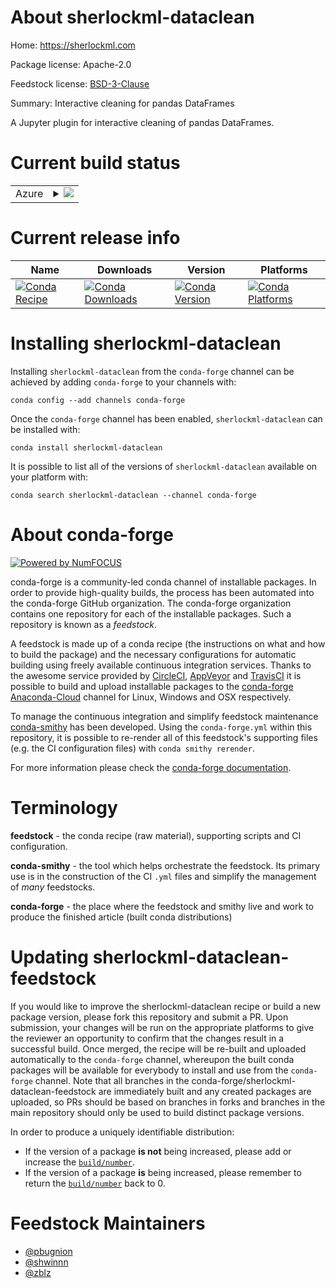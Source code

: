 About sherlockml-dataclean
==========================

Home: https://sherlockml.com

Package license: Apache-2.0

Feedstock license: [BSD-3-Clause](https://github.com/conda-forge/sherlockml-dataclean-feedstock/blob/master/LICENSE.txt)

Summary: Interactive cleaning for pandas DataFrames

A Jupyter plugin for interactive cleaning of pandas DataFrames.


Current build status
====================


<table>
    
  <tr>
    <td>Azure</td>
    <td>
      <details>
        <summary>
          <a href="https://dev.azure.com/conda-forge/feedstock-builds/_build/latest?definitionId=5071&branchName=master">
            <img src="https://dev.azure.com/conda-forge/feedstock-builds/_apis/build/status/sherlockml-dataclean-feedstock?branchName=master">
          </a>
        </summary>
        <table>
          <thead><tr><th>Variant</th><th>Status</th></tr></thead>
          <tbody><tr>
              <td>linux_64_python3.6.____cpython</td>
              <td>
                <a href="https://dev.azure.com/conda-forge/feedstock-builds/_build/latest?definitionId=5071&branchName=master">
                  <img src="https://dev.azure.com/conda-forge/feedstock-builds/_apis/build/status/sherlockml-dataclean-feedstock?branchName=master&jobName=linux&configuration=linux_64_python3.6.____cpython" alt="variant">
                </a>
              </td>
            </tr><tr>
              <td>linux_64_python3.7.____73_pypy</td>
              <td>
                <a href="https://dev.azure.com/conda-forge/feedstock-builds/_build/latest?definitionId=5071&branchName=master">
                  <img src="https://dev.azure.com/conda-forge/feedstock-builds/_apis/build/status/sherlockml-dataclean-feedstock?branchName=master&jobName=linux&configuration=linux_64_python3.7.____73_pypy" alt="variant">
                </a>
              </td>
            </tr><tr>
              <td>linux_64_python3.7.____cpython</td>
              <td>
                <a href="https://dev.azure.com/conda-forge/feedstock-builds/_build/latest?definitionId=5071&branchName=master">
                  <img src="https://dev.azure.com/conda-forge/feedstock-builds/_apis/build/status/sherlockml-dataclean-feedstock?branchName=master&jobName=linux&configuration=linux_64_python3.7.____cpython" alt="variant">
                </a>
              </td>
            </tr><tr>
              <td>linux_64_python3.8.____cpython</td>
              <td>
                <a href="https://dev.azure.com/conda-forge/feedstock-builds/_build/latest?definitionId=5071&branchName=master">
                  <img src="https://dev.azure.com/conda-forge/feedstock-builds/_apis/build/status/sherlockml-dataclean-feedstock?branchName=master&jobName=linux&configuration=linux_64_python3.8.____cpython" alt="variant">
                </a>
              </td>
            </tr><tr>
              <td>linux_64_python3.9.____cpython</td>
              <td>
                <a href="https://dev.azure.com/conda-forge/feedstock-builds/_build/latest?definitionId=5071&branchName=master">
                  <img src="https://dev.azure.com/conda-forge/feedstock-builds/_apis/build/status/sherlockml-dataclean-feedstock?branchName=master&jobName=linux&configuration=linux_64_python3.9.____cpython" alt="variant">
                </a>
              </td>
            </tr><tr>
              <td>osx_64_python3.6.____cpython</td>
              <td>
                <a href="https://dev.azure.com/conda-forge/feedstock-builds/_build/latest?definitionId=5071&branchName=master">
                  <img src="https://dev.azure.com/conda-forge/feedstock-builds/_apis/build/status/sherlockml-dataclean-feedstock?branchName=master&jobName=osx&configuration=osx_64_python3.6.____cpython" alt="variant">
                </a>
              </td>
            </tr><tr>
              <td>osx_64_python3.7.____73_pypy</td>
              <td>
                <a href="https://dev.azure.com/conda-forge/feedstock-builds/_build/latest?definitionId=5071&branchName=master">
                  <img src="https://dev.azure.com/conda-forge/feedstock-builds/_apis/build/status/sherlockml-dataclean-feedstock?branchName=master&jobName=osx&configuration=osx_64_python3.7.____73_pypy" alt="variant">
                </a>
              </td>
            </tr><tr>
              <td>osx_64_python3.7.____cpython</td>
              <td>
                <a href="https://dev.azure.com/conda-forge/feedstock-builds/_build/latest?definitionId=5071&branchName=master">
                  <img src="https://dev.azure.com/conda-forge/feedstock-builds/_apis/build/status/sherlockml-dataclean-feedstock?branchName=master&jobName=osx&configuration=osx_64_python3.7.____cpython" alt="variant">
                </a>
              </td>
            </tr><tr>
              <td>osx_64_python3.8.____cpython</td>
              <td>
                <a href="https://dev.azure.com/conda-forge/feedstock-builds/_build/latest?definitionId=5071&branchName=master">
                  <img src="https://dev.azure.com/conda-forge/feedstock-builds/_apis/build/status/sherlockml-dataclean-feedstock?branchName=master&jobName=osx&configuration=osx_64_python3.8.____cpython" alt="variant">
                </a>
              </td>
            </tr><tr>
              <td>osx_64_python3.9.____cpython</td>
              <td>
                <a href="https://dev.azure.com/conda-forge/feedstock-builds/_build/latest?definitionId=5071&branchName=master">
                  <img src="https://dev.azure.com/conda-forge/feedstock-builds/_apis/build/status/sherlockml-dataclean-feedstock?branchName=master&jobName=osx&configuration=osx_64_python3.9.____cpython" alt="variant">
                </a>
              </td>
            </tr><tr>
              <td>win_64_python3.6.____cpython</td>
              <td>
                <a href="https://dev.azure.com/conda-forge/feedstock-builds/_build/latest?definitionId=5071&branchName=master">
                  <img src="https://dev.azure.com/conda-forge/feedstock-builds/_apis/build/status/sherlockml-dataclean-feedstock?branchName=master&jobName=win&configuration=win_64_python3.6.____cpython" alt="variant">
                </a>
              </td>
            </tr><tr>
              <td>win_64_python3.7.____cpython</td>
              <td>
                <a href="https://dev.azure.com/conda-forge/feedstock-builds/_build/latest?definitionId=5071&branchName=master">
                  <img src="https://dev.azure.com/conda-forge/feedstock-builds/_apis/build/status/sherlockml-dataclean-feedstock?branchName=master&jobName=win&configuration=win_64_python3.7.____cpython" alt="variant">
                </a>
              </td>
            </tr><tr>
              <td>win_64_python3.8.____cpython</td>
              <td>
                <a href="https://dev.azure.com/conda-forge/feedstock-builds/_build/latest?definitionId=5071&branchName=master">
                  <img src="https://dev.azure.com/conda-forge/feedstock-builds/_apis/build/status/sherlockml-dataclean-feedstock?branchName=master&jobName=win&configuration=win_64_python3.8.____cpython" alt="variant">
                </a>
              </td>
            </tr><tr>
              <td>win_64_python3.9.____cpython</td>
              <td>
                <a href="https://dev.azure.com/conda-forge/feedstock-builds/_build/latest?definitionId=5071&branchName=master">
                  <img src="https://dev.azure.com/conda-forge/feedstock-builds/_apis/build/status/sherlockml-dataclean-feedstock?branchName=master&jobName=win&configuration=win_64_python3.9.____cpython" alt="variant">
                </a>
              </td>
            </tr>
          </tbody>
        </table>
      </details>
    </td>
  </tr>
</table>

Current release info
====================

| Name | Downloads | Version | Platforms |
| --- | --- | --- | --- |
| [![Conda Recipe](https://img.shields.io/badge/recipe-sherlockml--dataclean-green.svg)](https://anaconda.org/conda-forge/sherlockml-dataclean) | [![Conda Downloads](https://img.shields.io/conda/dn/conda-forge/sherlockml-dataclean.svg)](https://anaconda.org/conda-forge/sherlockml-dataclean) | [![Conda Version](https://img.shields.io/conda/vn/conda-forge/sherlockml-dataclean.svg)](https://anaconda.org/conda-forge/sherlockml-dataclean) | [![Conda Platforms](https://img.shields.io/conda/pn/conda-forge/sherlockml-dataclean.svg)](https://anaconda.org/conda-forge/sherlockml-dataclean) |

Installing sherlockml-dataclean
===============================

Installing `sherlockml-dataclean` from the `conda-forge` channel can be achieved by adding `conda-forge` to your channels with:

```
conda config --add channels conda-forge
```

Once the `conda-forge` channel has been enabled, `sherlockml-dataclean` can be installed with:

```
conda install sherlockml-dataclean
```

It is possible to list all of the versions of `sherlockml-dataclean` available on your platform with:

```
conda search sherlockml-dataclean --channel conda-forge
```


About conda-forge
=================

[![Powered by NumFOCUS](https://img.shields.io/badge/powered%20by-NumFOCUS-orange.svg?style=flat&colorA=E1523D&colorB=007D8A)](http://numfocus.org)

conda-forge is a community-led conda channel of installable packages.
In order to provide high-quality builds, the process has been automated into the
conda-forge GitHub organization. The conda-forge organization contains one repository
for each of the installable packages. Such a repository is known as a *feedstock*.

A feedstock is made up of a conda recipe (the instructions on what and how to build
the package) and the necessary configurations for automatic building using freely
available continuous integration services. Thanks to the awesome service provided by
[CircleCI](https://circleci.com/), [AppVeyor](https://www.appveyor.com/)
and [TravisCI](https://travis-ci.com/) it is possible to build and upload installable
packages to the [conda-forge](https://anaconda.org/conda-forge)
[Anaconda-Cloud](https://anaconda.org/) channel for Linux, Windows and OSX respectively.

To manage the continuous integration and simplify feedstock maintenance
[conda-smithy](https://github.com/conda-forge/conda-smithy) has been developed.
Using the ``conda-forge.yml`` within this repository, it is possible to re-render all of
this feedstock's supporting files (e.g. the CI configuration files) with ``conda smithy rerender``.

For more information please check the [conda-forge documentation](https://conda-forge.org/docs/).

Terminology
===========

**feedstock** - the conda recipe (raw material), supporting scripts and CI configuration.

**conda-smithy** - the tool which helps orchestrate the feedstock.
                   Its primary use is in the construction of the CI ``.yml`` files
                   and simplify the management of *many* feedstocks.

**conda-forge** - the place where the feedstock and smithy live and work to
                  produce the finished article (built conda distributions)


Updating sherlockml-dataclean-feedstock
=======================================

If you would like to improve the sherlockml-dataclean recipe or build a new
package version, please fork this repository and submit a PR. Upon submission,
your changes will be run on the appropriate platforms to give the reviewer an
opportunity to confirm that the changes result in a successful build. Once
merged, the recipe will be re-built and uploaded automatically to the
`conda-forge` channel, whereupon the built conda packages will be available for
everybody to install and use from the `conda-forge` channel.
Note that all branches in the conda-forge/sherlockml-dataclean-feedstock are
immediately built and any created packages are uploaded, so PRs should be based
on branches in forks and branches in the main repository should only be used to
build distinct package versions.

In order to produce a uniquely identifiable distribution:
 * If the version of a package **is not** being increased, please add or increase
   the [``build/number``](https://conda.io/docs/user-guide/tasks/build-packages/define-metadata.html#build-number-and-string).
 * If the version of a package **is** being increased, please remember to return
   the [``build/number``](https://conda.io/docs/user-guide/tasks/build-packages/define-metadata.html#build-number-and-string)
   back to 0.

Feedstock Maintainers
=====================

* [@pbugnion](https://github.com/pbugnion/)
* [@shwinnn](https://github.com/shwinnn/)
* [@zblz](https://github.com/zblz/)

